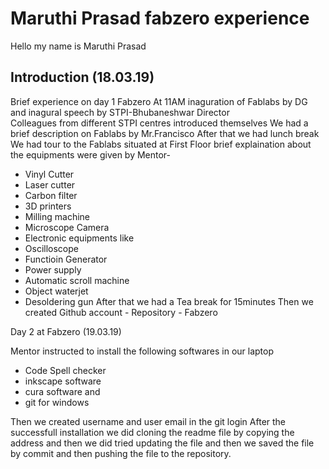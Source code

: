 # Maruthi Prasad fabzero experience

Hello my name is Maruthi Prasad

## Introduction (18.03.19)
Brief experience on day 1 Fabzero 
At 11AM inaguration of Fablabs by DG and inagural speech by STPI-Bhubaneshwar Director   
Colleagues from different STPI centres introduced themselves
We had a brief description on Fablabs by Mr.Francisco
After that we had lunch break   
We had tour to the Fablabs situated at First Floor 
brief explaination about the equipments were given by Mentor- 
- Vinyl Cutter
- Laser cutter
- Carbon filter
- 3D printers
- Milling machine
- Microscope Camera
- Electronic equipments like
- Oscilloscope
- Functioin Generator
- Power supply
- Automatic scroll machine 
- Object waterjet
- Desoldering gun
 After that we had a Tea break for 15minutes
 Then we created Github account - Repository - Fabzero

 Day 2 at Fabzero (19.03.19)
 
 Mentor instructed to install the following softwares in our laptop
 - Code Spell checker
 - inkscape software
 - cura software and 
 - git for windows
 
 Then we created username and user email in the git login
 After the successfull installation we did cloning the readme file by copying the address and then
 we did tried updating the file and then we saved the file by commit and then pushing the file to the 
 repository. 




